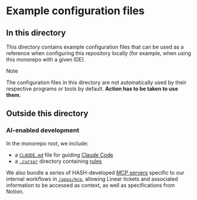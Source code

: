 # Example configuration files

## In this directory

This directory contains example configuration files that can be used as a reference when configuring this repository locally (for example, when using this monorepo with a given IDE).

> [!NOTE]  
> The configuration files in this directory are not automatically used by their respective programs or tools by default. **Action has to be taken to use them.**

## Outside this directory

### AI-enabled development

In the monorepo root, we include:

- a [`CLAUDE.md`](/CLAUDE.md) file for guiding [Claude Code](https://docs.anthropic.com/en/docs/agents-and-tools/claude-code/overview)
- a [`.cursor`](/.cursor) directory containing [rules](https://docs.cursor.com/context/rules-for-ai)

We also bundle a series of HASH-developed [MCP servers](https://github.com/modelcontextprotocol/servers) specific to our internal workflows in [`/apps/mcp`](/apps/mcp), allowing Linear tickets and associated information to be accessed as context, as well as specifications from Notion.
